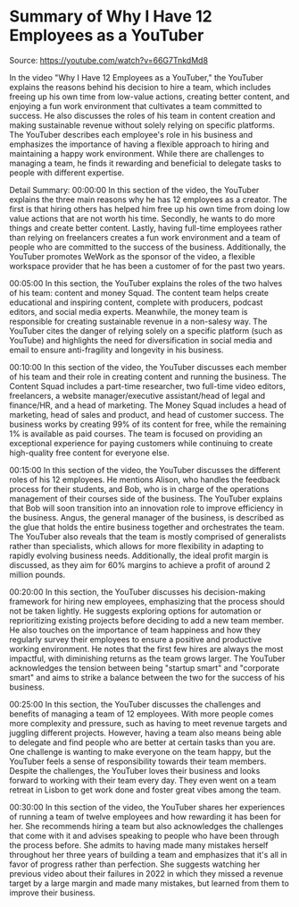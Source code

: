 # Summary of Why I Have 12 Employees as a YouTuber

Source: https://youtube.com/watch?v=66G7TnkdMd8

In the video "Why I Have 12 Employees as a YouTuber," the YouTuber explains the reasons behind his decision to hire a team, which includes freeing up his own time from low-value actions, creating better content, and enjoying a fun work environment that cultivates a team committed to success. He also discusses the roles of his team in content creation and making sustainable revenue without solely relying on specific platforms. The YouTuber describes each employee's role in his business and emphasizes the importance of having a flexible approach to hiring and maintaining a happy work environment. While there are challenges to managing a team, he finds it rewarding and beneficial to delegate tasks to people with different expertise.

Detail Summary: 
00:00:00
In this section of the video, the YouTuber explains the three main reasons why he has 12 employees as a creator. The first is that hiring others has helped him free up his own time from doing low value actions that are not worth his time. Secondly, he wants to do more things and create better content. Lastly, having full-time employees rather than relying on freelancers creates a fun work environment and a team of people who are committed to the success of the business. Additionally, the YouTuber promotes WeWork as the sponsor of the video, a flexible workspace provider that he has been a customer of for the past two years.

00:05:00
In this section, the YouTuber explains the roles of the two halves of his team: content and money Squad. The content team helps create educational and inspiring content, complete with producers, podcast editors, and social media experts. Meanwhile, the money team is responsible for creating sustainable revenue in a non-salesy way. The YouTuber cites the danger of relying solely on a specific platform (such as YouTube) and highlights the need for diversification in social media and email to ensure anti-fragility and longevity in his business.

00:10:00
In this section of the video, the YouTuber discusses each member of his team and their role in creating content and running the business. The Content Squad includes a part-time researcher, two full-time video editors, freelancers, a website manager/executive assistant/head of legal and finance/HR, and a head of marketing. The Money Squad includes a head of marketing, head of sales and product, and head of customer success. The business works by creating 99% of its content for free, while the remaining 1% is available as paid courses. The team is focused on providing an exceptional experience for paying customers while continuing to create high-quality free content for everyone else.

00:15:00
In this section of the video, the YouTuber discusses the different roles of his 12 employees. He mentions Alison, who handles the feedback process for their students, and Bob, who is in charge of the operations management of their courses side of the business. The YouTuber explains that Bob will soon transition into an innovation role to improve efficiency in the business. Angus, the general manager of the business, is described as the glue that holds the entire business together and orchestrates the team. The YouTuber also reveals that the team is mostly comprised of generalists rather than specialists, which allows for more flexibility in adapting to rapidly evolving business needs. Additionally, the ideal profit margin is discussed, as they aim for 60% margins to achieve a profit of around 2 million pounds.

00:20:00
In this section, the YouTuber discusses his decision-making framework for hiring new employees, emphasizing that the process should not be taken lightly. He suggests exploring options for automation or reprioritizing existing projects before deciding to add a new team member. He also touches on the importance of team happiness and how they regularly survey their employees to ensure a positive and productive working environment. He notes that the first few hires are always the most impactful, with diminishing returns as the team grows larger. The YouTuber acknowledges the tension between being "startup smart" and "corporate smart" and aims to strike a balance between the two for the success of his business.

00:25:00
In this section, the YouTuber discusses the challenges and benefits of managing a team of 12 employees. With more people comes more complexity and pressure, such as having to meet revenue targets and juggling different projects. However, having a team also means being able to delegate and find people who are better at certain tasks than you are. One challenge is wanting to make everyone on the team happy, but the YouTuber feels a sense of responsibility towards their team members. Despite the challenges, the YouTuber loves their business and looks forward to working with their team every day. They even went on a team retreat in Lisbon to get work done and foster great vibes among the team.

00:30:00
In this section of the video, the YouTuber shares her experiences of running a team of twelve employees and how rewarding it has been for her. She recommends hiring a team but also acknowledges the challenges that come with it and advises speaking to people who have been through the process before. She admits to having made many mistakes herself throughout her three years of building a team and emphasizes that it's all in favor of progress rather than perfection. She suggests watching her previous video about their failures in 2022 in which they missed a revenue target by a large margin and made many mistakes, but learned from them to improve their business.

